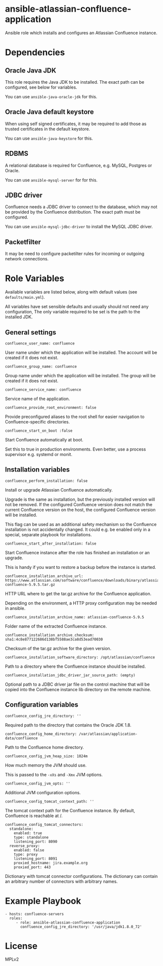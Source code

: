 # ansible-atlassian-confluence-application

Ansible role which installs and configures an Atlassian Confluence instance.

# Dependencies

## Oracle Java JDK

This role requires the Java JDK to be installed. The exact path can be
configured, see below for variables.

You can use `ansible-java-oracle-jdk` for this.

## Oracle Java default keystore

When using self signed certificates, it may be required to add those as trusted
certificates in the default keystore.

You can use `ansible-java-keystore` for this.

## RDBMS

A relational database is required for Confluence, e.g. MySQL, Postgres or
Oracle.

You can use `ansible-mysql-server` for for this.

## JDBC driver

Confluence needs a JDBC driver to connect to the database, which may not be
provided by the Confluence distribution. The exact path must be configured.

You can use `ansible-mysql-jdbc-driver` to install the MySQL JDBC driver.

## Packetfilter

It may be need to configure packetilter rules for incoming or outgoing network
connections.  

# Role Variables

Available variables are listed below, along with default values (see
`defaults/main.yml`).  

All variables have set sensible defaults and usually should not need any
configuration, The only variable required to be set is the path to the installed
JDK.  

## General settings

    confluence_user_name: confluence

User name under which the application will be installed. The account will be
created if it does not exist.  

    confluence_group_name: confluence

Group name under which the application will be installed. The group will be
created if it does not exist.

    confluence_service_name: confluence

Service name of the application.

    confluence_provide_root_environment: false

Provide preconfigured aliases to the root shell for easier navigation to
Confluence-specific directories.

    confluence_start_on_boot :false

Start Confluence automatically at boot.

Set this to true in production environments. Even better, use a process
supervisor e.g. systemd or monit.

## Installation variables

    confluence_perform_installation: false

Install or upgrade Atlassian Confluence automatically.

Upgrade is the same as installation, but the previously installed version
will not be removed. If the configured Confluence version does not match the
current Confluence version on the host, the configured Confluence version
will be installed.

This flag can be used as an additional safety mechanism so the Confluence
installation is not accidentally changed. It could e.g. be enabled only in
a special, separate playbook for installations.

    confluence_start_after_installation: false

Start Confluence instance after the role has finished an installation or an
upgrade.

This is handy if you want to restore a backup before the instance is started.

    confluence_installation_archive_url: https://www.atlassian.com/software/confluence/downloads/binary/atlassian-confluence-5.9.5.tar.gz

HTTP URL where to get the tar.gz archive for the Confluence application.

Depending on the environment, a HTTP proxy configuration may be needed in
ansible.

    confluence_installation_archive_name: atlassian-confluence-5.9.5

Folder name of the extracted Confluence instance.

    confluence_installation_archive_checksum: sha1:4c8e877122686d138bf5588ae3ca8d53ead70030

Checksum of the tar.gz archive for the given version.

    confluence_installation_software_directory: /opt/atlassian/confluence

Path to a directory where the Confluence instance should be installed.

    confluence_installation_jdbc_driver_jar_source_path: (empty)

Optional path to a JDBC driver jar file on the control machine that will be
copied into the Confluence instance lib directory on the remote machine.

## Configuration variables

    confluence_config_jre_directory: ''

Required path to the directory that contains the Oracle JDK 1.8.

    confluence_config_home_directory: /var/atlassian/application-data/confluence

Path to the Confluence home directory.

    confluence_config_jvm_heap_size: 1024m

How much memory the JVM should use.

This is passed to the `-xXs` and `-Xmx` JVM options.

    confluence_config_jvm_opts: ''

Additional JVM configuration options.

    confluence_config_tomcat_context_path: ''

The tomcat context path for the Confluence instance. By default,  Confluence is
reachable at /.

    confluence_config_tomcat_connectors:
      standalone:
        enabled: true
        type: standalone
        listening_port: 8090
      reverse_proxy:
        enabled: false
        type: proxy
        listening_port: 8091
        proxied_hostname: jira.example.org
        proxied_port: 443

Dictionary with tomcat connector configurations. The dictionary can contain an
arbitrary number of connectors with arbitrary names.

# Example Playbook

    - hosts: confluence-servers
      roles:
         - role: ansible-atlassian-confluence-application
           confluence_config_jre_directory: '/usr/java/jdk1.8.0_72'

# License

MPLv2
